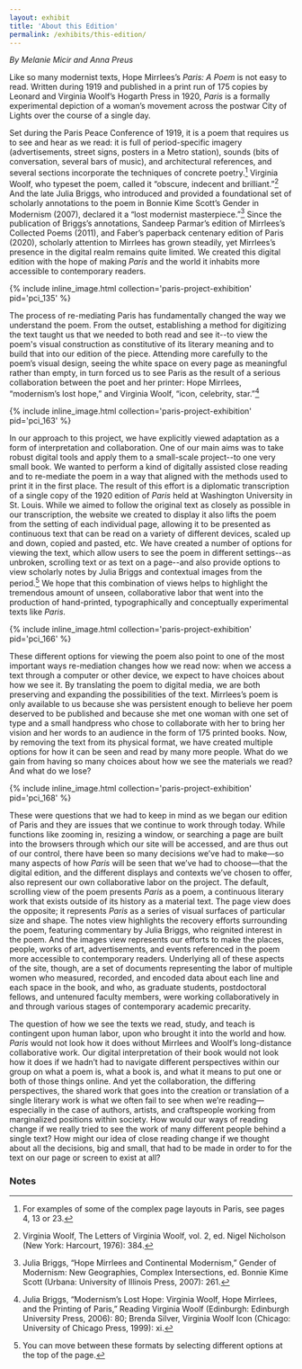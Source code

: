 ```yaml
---
layout: exhibit
title: 'About this Edition'
permalink: /exhibits/this-edition/
---
```

*By Melanie Micir and Anna Preus*

Like so many modernist texts, Hope Mirrlees’s *Paris: A Poem* is not easy to read. Written during 1919 and published in a print run of 175 copies by Leonard and Virginia Woolf’s Hogarth Press in 1920, *Paris* is a formally experimental depiction of a woman’s movement across the postwar City of Lights over the course of a single day. 

Set during the Paris Peace Conference of 1919, it is a poem that requires us to see and hear as we read: it is full of period-specific imagery (advertisements, street signs, posters in a Metro station), sounds (bits of conversation, several bars of music), and architectural references, and several sections incorporate the techniques of concrete poetry.[^1] Virginia Woolf, who typeset the poem, called it “obscure, indecent and brilliant.”[^2] And the late Julia Briggs, who introduced and provided a foundational set of scholarly annotations to the poem in Bonnie Kime Scott’s Gender in Modernism (2007), declared it a “lost modernist masterpiece.”[^3] Since the publication of Briggs’s annotations, Sandeep Parmar’s edition of Mirrlees’s Collected Poems (2011), and Faber’s paperback centenary edition of Paris (2020), scholarly attention to Mirrlees has grown steadily, yet Mirrlees’s presence in the digital realm remains quite limited. We created this digital edition with the hope of making *Paris* and the world it inhabits more accessible to contemporary readers.

{% include inline_image.html collection='paris-project-exhibition' pid='pci_135' %}

The process of re-mediating Paris has fundamentally changed the way we understand the poem. From the outset, establishing a method for digitizing the text taught us that we needed to both read and see it--to view the poem's visual construction as constitutive of its literary meaning and to build that into our edition of the piece. Attending more carefully to the poem’s visual design, seeing the white space on every page as meaningful rather than empty, in turn forced us to see Paris as the result of a serious collaboration between the poet and her printer: Hope Mirrlees, “modernism’s lost hope,” and Virginia Woolf, “icon, celebrity, star.”[^4]

{% include inline_image.html collection='paris-project-exhibition' pid='pci_163' %}

In our approach to this project, we have explicitly viewed adaptation as a form of interpretation and collaboration. One of our main aims was to take robust digital tools and apply them to a small-scale project--to one very small book. We wanted to perform a kind of digitally assisted close reading and to re-mediate the poem in a way that aligned with the methods used to print it in the first place. The result of this effort is a diplomatic transcription of a single copy of the 1920 edition of *Paris* held at Washington University in St. Louis. While we aimed to follow the original text as closely as possible in our transcription, the website we created to display it also lifts the poem from the setting of each individual page, allowing it to be presented as continuous text that can be read on a variety of different devices, scaled up and down, copied and pasted, etc. We have created a number of options for viewing the text, which allow users to see the poem in different settings--as unbroken, scrolling text or as text on a page--and also provide options to view scholarly notes by Julia Briggs and contextual images from the period.[^5] We hope that this combination of views helps to highlight the tremendous amount of unseen, collaborative labor that went into the production of hand-printed, typographically and conceptually experimental texts like *Paris.* 

{% include inline_image.html collection='paris-project-exhibition' pid='pci_166' %}

These different options for viewing the poem also point to one of the most important ways re-mediation changes how we read now: when we access a text through a computer or other device, we expect to have choices about how we see it. By translating the poem to digital media, we are both preserving and expanding the possibilities of the text. Mirrlees’s poem is only available to us because she was persistent enough to believe her poem deserved to be published and because she met one woman with one set of type and a small handpress who chose to collaborate with her to bring her vision and her words to an audience in the form of 175 printed books. Now, by removing the text from its physical format, we have created multiple options for how it can be seen and read by many more people. What do we gain from having so many choices about how we see the materials we read? And what do we lose? 

{% include inline_image.html collection='paris-project-exhibition' pid='pci_168' %}

These were questions that we had to keep in mind as we began our edition of Paris and they are issues that we continue to work through today. While functions like zooming in, resizing a window, or searching a page are built into the browsers through which our site will be accessed, and are thus out of our control, there have been so many decisions we’ve had to make—so many aspects of how *Paris* will be seen that we’ve had to choose—that the digital edition, and the different displays and contexts we’ve chosen to offer, also represent our own collaborative labor on the project. The default, scrolling view of the poem presents *Paris* as a poem, a continuous literary work that exists outside of its history as a material text. The page view does the opposite; it represents *Paris* as a series of visual surfaces of particular size and shape. The notes view highlights the recovery efforts surrounding the poem, featuring commentary by Julia Briggs, who reignited interest in the poem. And the images view represents our efforts to make the places, people, works of art, advertisements, and events referenced in the poem more accessible to contemporary readers. Underlying all of these aspects of the site, though, are a set of documents representing the labor of multiple women who measured, recorded, and encoded data about each line and each space in the book, and who, as graduate students, postdoctoral fellows, and untenured faculty members, were working collaboratively in and through various stages of contemporary academic precarity.

The question of how we see the texts we read, study, and teach is contingent upon human labor, upon who brought it into the world and how. *Paris* would not look how it does without Mirrlees and Woolf’s long-distance collaborative work. Our digital interpretation of their book would not look how it does if we hadn’t had to navigate different perspectives within our group on what a poem is, what a book is, and what it means to put one or both of those things online. And yet the collaboration, the differing perspectives, the shared work that goes into the creation or translation of a single literary work is what we often fail to see when we’re reading—especially in the case of authors, artists, and craftspeople working from marginalized positions within society. How would our ways of reading change if we really tried to see the work of many different people behind a single text? How might our idea of close reading change if we thought about all the decisions, big and small, that had to be made in order to for the text on our page or screen to exist at all? 


### Notes

[^1]: For examples of some of the complex page layouts in Paris, see pages 4, 13 or 23.

[^2]: Virginia Woolf, The Letters of Virginia Woolf, vol. 2, ed. Nigel Nicholson (New York: Harcourt, 1976): 384.

[^3]: Julia Briggs, “Hope Mirrlees and Continental Modernism,” Gender of Modernism: New Geographies, Complex Intersections, ed. Bonnie Kime Scott (Urbana: University of Illinois Press, 2007): 261.

[^4]: Julia Briggs, “Modernism’s Lost Hope: Virginia Woolf, Hope Mirrlees, and the Printing of Paris,” Reading Virginia Woolf (Edinburgh: Edinburgh University Press, 2006): 80; Brenda Silver, Virginia Woolf Icon (Chicago: University of Chicago Press, 1999): xi.

[^5]: You can move between these formats by selecting different options at the top of the page.
